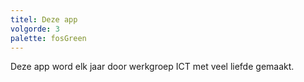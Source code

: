 ```yaml
---
titel: Deze app
volgorde: 3
palette: fosGreen
---
```


Deze app word elk jaar door werkgroep ICT met veel liefde gemaakt.
